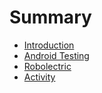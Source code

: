 # Summary

* [Introduction](README.md)
* [Android Testing](chapter1.md)
* [Robolectric](robolectric.md)
* [Activity](activity.md)

